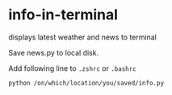 # info-in-terminal
displays latest weather and news to terminal


Save news.py to local disk.

Add following line to `.zshrc` or `.bashrc`



`python /on/which/location/you/saved/info.py`
